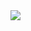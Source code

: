 <img src=![Image](https://github.com/user-attachments/assets/96b33d22-8f4c-4bfa-b8a2-99223ee6437d)>
